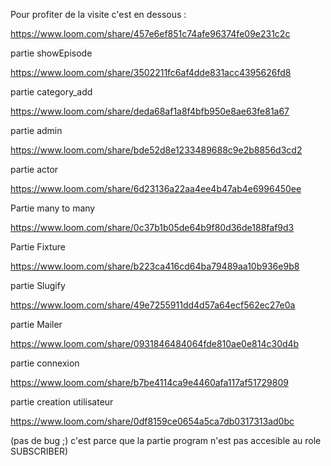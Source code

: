 Pour profiter de la visite c'est en dessous :

https://www.loom.com/share/457e6ef851c74afe96374fe09e231c2c

partie showEpisode

https://www.loom.com/share/3502211fc6af4dde831acc4395626fd8

partie category_add

https://www.loom.com/share/deda68af1a8f4bfb950e8ae63fe81a67

partie admin

https://www.loom.com/share/bde52d8e1233489688c9e2b8856d3cd2

partie actor 

https://www.loom.com/share/6d23136a22aa4ee4b47ab4e6996450ee

Partie many to many 

https://www.loom.com/share/0c37b1b05de64b9f80d36de188faf9d3

Partie Fixture

https://www.loom.com/share/b223ca416cd64ba79489aa10b936e9b8

partie Slugify

https://www.loom.com/share/49e7255911dd4d57a64ecf562ec27e0a

partie Mailer

https://www.loom.com/share/0931846484064fde810ae0e814c30d4b

partie connexion 

https://www.loom.com/share/b7be4114ca9e4460afa117af51729809

partie creation utilisateur

https://www.loom.com/share/0df8159ce0654a5ca7db0317313ad0bc

(pas de bug ;) c'est parce que la partie program n'est pas accesible au role SUBSCRIBER)
